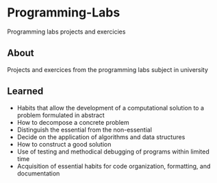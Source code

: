 # Programming-Labs
Programming labs projects and exercicies

## About
Projects and exercices from the programming labs subject in university

## Learned
  - Habits that allow the development of a computational solution to a problem formulated in abstract
  - How to decompose a concrete problem
  - Distinguish the essential from the non-essential
  - Decide on the application of algorithms and data structures
  - How to construct a good solution
  - Use of testing and methodical debugging of programs within limited time
  - Acquisition of essential habits for code organization, formatting, and documentation
